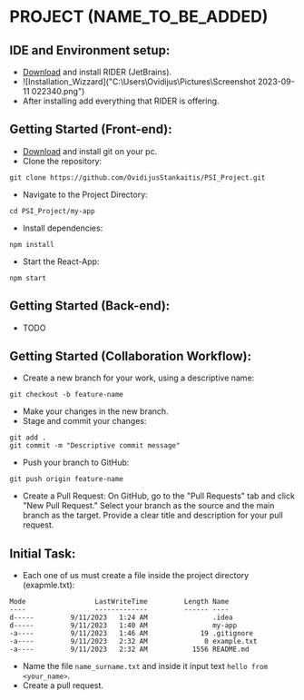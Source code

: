 # PROJECT (NAME_TO_BE_ADDED)

## IDE and Environment setup:

* [Download](https://www.jetbrains.com/rider/download/download-thanks.html?platform=windows) and install RIDER (JetBrains).
* ![Installation_Wizzard]("C:\Users\Ovidijus\Pictures\Screenshot 2023-09-11 022340.png")
* After installing add everything that RIDER is offering.

## Getting Started (Front-end):

* [Download](https://github.com/git-for-windows/git/releases/download/v2.42.0.windows.2/Git-2.42.0.2-64-bit.exe) and install git on your pc.
* Clone the repository:
```shell
git clone https://github.com/OvidijusStankaitis/PSI_Project.git
```
* Navigate to the Project Directory:
```shell
cd PSI_Project/my-app
```
* Install dependencies:
```shell
npm install
```
* Start the React-App:
```shell
npm start
```

## Getting Started (Back-end):

* TODO

## Getting Started (Collaboration Workflow):

* Create a new branch for your work, using a descriptive name:
```shell
git checkout -b feature-name
```
* Make your changes in the new branch.
* Stage and commit your changes:
```shell
git add .
git commit -m "Descriptive commit message"
```
* Push your branch to GitHub:
```shell
git push origin feature-name
```
* Create a Pull Request: On GitHub, go to the "Pull Requests" tab and click "New Pull Request." Select your branch as the source and the main branch as the target. Provide a clear title and description for your pull request.

## Initial Task:

* Each one of us must create a file inside the project directory (exapmle.txt):
```shell
Mode                 LastWriteTime         Length Name                                                                                                                                                                             
----                 -------------         ------ ----                                                                                                                                                                             
d-----         9/11/2023   1:24 AM                .idea                                                                                                                                                                            
d-----         9/11/2023   1:40 AM                my-app                                                                                                                                                                           
-a----         9/11/2023   1:46 AM             19 .gitignore                                                                                                                                                                       
-a----         9/11/2023   2:32 AM              0 example.txt                                                                                                                                                                      
-a----         9/11/2023   2:32 AM           1556 README.md   
```
* Name the file `name_surname.txt` and inside it input text `hello from <your_name>`.
* Create a pull request.